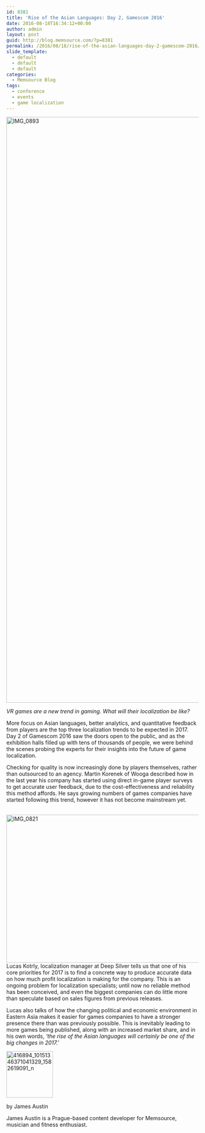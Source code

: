 ```yaml
---
id: 8381
title: 'Rise of the Asian Languages: Day 2, Gamescom 2016'
date: 2016-08-18T16:34:12+00:00
author: admin
layout: post
guid: http://blog.memsource.com/?p=8381
permalink: /2016/08/18/rise-of-the-asian-languages-day-2-gamescom-2016/
slide_template:
  - default
  - default
  - default
categories:
  - Memsource Blog
tags:
  - conference
  - events
  - game localization
---
```

[<img class="size-full wp-image-8383 aligncenter" src="/wp-content/uploads/2016/08/IMG_0893.jpg" alt="IMG_0893" width="2048" height="1536" data-id="8383" />](/wp-content/uploads/2016/08/IMG_0893.jpg)

_<span style="font-weight: 400;">VR games are a new trend in gaming. What will their localization be like?</span>_

<span style="font-weight: 400;">More focus on Asian languages, better analytics, and quantitative feedback from players are the top three localization trends to be expected in 2017. Day 2 of Gamescom 2016 saw the doors open to the public, and as the exhibition halls filled up with tens of thousands of people, we were behind the scenes probing the experts for their insights into the future of game localization.</span>

<!--more-->

<span style="font-weight: 400;">Checking for quality is now increasingly done by players themselves, rather than outsourced to an agency. Martin Korenek of Wooga described how in the last year his company has started using direct in-game player surveys to get accurate user feedback, due to the cost-effectiveness and reliability this method affords. He says growing numbers of games companies have started following this trend, however it has not become mainstream yet. </span>

<span style="font-weight: 400;"><br /> <a href="/wp-content/uploads/2016/08/IMG_0821.jpg"><img class="wp-image-8384 alignleft" src="/wp-content/uploads/2016/08/IMG_0821.jpg" alt="IMG_0821" width="518" height="388" data-id="8384" /></a>Lucas Kotrly, localization manager at Deep Silver tells us that one of his core priorities for 2017 is to find a concrete way to produce accurate data on how much profit localization is making for the company. This is an ongoing problem for localization specialists; until now no reliable method has been conceived, and even the biggest companies can do little more than speculate based on sales figures from previous releases.</span>

<span style="font-weight: 400;">Lucas also talks of how the changing political and economic environment in Eastern Asia makes it easier for games companies to have a stronger presence there than was previously possible. This is inevitably leading to more games being published, along with an increased market share, and in his own words, </span>_<span style="font-weight: 400;">‘the rise of the Asian languages will certainly be one of the big changes in 2017.’</span>_

[<img class="wp-image-7558 alignleft" src="/wp-content/uploads/2016/06/416894_10151346371041329_1582619091_n-300x300.jpg" alt="416894_10151346371041329_1582619091_n" width="122" height="122" data-id="7558" />](/wp-content/uploads/2016/06/416894_10151346371041329_1582619091_n.jpg)

by James Austin

James Austin is a Prague-based content developer for Memsource, musician and fitness enthusiast.